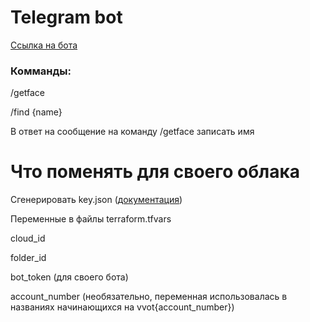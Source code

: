 # Telegram bot
[Ссылка на бота](t.me/vvot37_2023_bot)

### Комманды: 

/getface

/find {name}

В ответ на сообщение на команду /getface записать имя

# Что поменять для своего облака
Сгенерировать key.json ([документация](https://cloud.yandex.ru/docs/tutorials/infrastructure-management/terraform-quickstart#get-credentials))

Переменные в файлы terraform.tfvars

cloud_id 

folder_id 

bot_token (для своего бота)

account_number (необязательно, переменная использовалась в названиях начинающихся на vvot{account_number})
